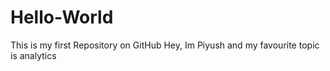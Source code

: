 # Hello-World
This is my first Repository on GitHub
Hey, Im Piyush and my favourite topic is analytics
